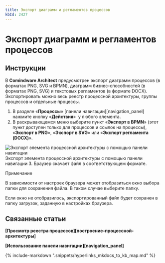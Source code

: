 ```yaml
---
title: Экспорт диаграмм и регламентов процессов
kbId: 2427
---
```


# Экспорт диаграмм и регламентов процессов

## Инструкции

В **Comindware Architect** предусмотрен экспорт диаграмм процессов (в форматах PNG, SVG и BPMN), диаграмм бизнес-способностей (в форматах PNG, SVG) и текстовых регламентов (в формате DOCX). Экспортировать можно весь реестр процессной архитектуры, группы процессов и отдельные процессы.

1. В разделе «**Процессы**» [панели навигации][navigation_panel] нажмите кнопку «**Действия**» *‌* у любого элемента.
2. В раскрывающемся меню выберите пункт «**Экспорт в BPMN**» (этот пункт доступен только для процессов и ссылок на процессы), «**Экспорт в PNG**», «**Экспорт в SVG**» или «**Экспорт регламента (DOCX)**».

![Экспорт элемента процессной архитектуры с помощью панели навигации](https://kb.comindware.ru/assets/process_architecture_modeling_export_entity_from_navigation.png)
Экспорт элемента процессной архитектуры с помощью панели навигации
3. Браузер скачает файл в соответствующем формате.

Примечание

В зависимости от настроек браузера может отобразиться окно выбора папки для сохранения файла. В таком случае выберите папку.

Если окно не отобразилось, экспортированный файл будет сохранен в папку загрузок, заданную в настройках браузера.

## Связанные статьи

**[Просмотр реестра процессов][построение-процессной-архитектуры]**

**[Использование панели навигации][navigation_panel]**

{% include-markdown ".snippets/hyperlinks_mkdocs_to_kb_map.md" %}
